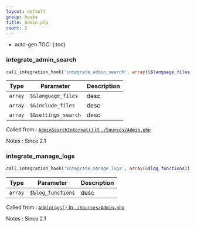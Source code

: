 ```yaml
---
layout: default
group: hooks
title: Admin.php
count: 2
---
```

* auto-gen TOC:
{:toc}
### integrate_admin_search

```php
call_integration_hook('integrate_admin_search', array(&$language_files, &$include_files, &$settings_search))
```

Type|Parameter|Description
---|---|---
`array`|`$&language_files`|desc
`array`|`$&include_files`|desc
`array`|`$&settings_search`|desc

Called from
: [`AdminSearchInternal()` in `./Sources/Admin.php`](../docs/admin.html#adminsearchinternal)

Notes
: Since 2.1

### integrate_manage_logs

```php
call_integration_hook('integrate_manage_logs', array(&$log_functions))
```

Type|Parameter|Description
---|---|---
`array`|`$&log_functions`|desc

Called from
: [`AdminLogs()` in `./Sources/Admin.php`](../docs/admin.html#adminlogs)

Notes
: Since 2.1

